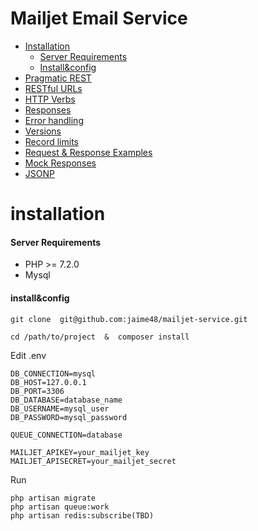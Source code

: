 # Mailjet Email Service
    
* [Installation](#installation)
   * [Server Requirements](#server_requirements)
   * [Install&config](#install_config)
* [Pragmatic REST](#pragmatic-rest)
* [RESTful URLs](#restful-urls)
* [HTTP Verbs](#http-verbs)
* [Responses](#responses)
* [Error handling](#error-handling)
* [Versions](#versions)
* [Record limits](#record-limits)
* [Request & Response Examples](#request--response-examples)
* [Mock Responses](#mock-responses)
* [JSONP](#jsonp)


<a name="installation"><h1>installation</h1></a>

<a name="server_requirements"><h4>Server Requirements </h4></a>

  * PHP >= 7.2.0
  * Mysql
 
 <a name="install_config"><h4>install&config</h4></a> 
   >  
    git clone  git@github.com:jaime48/mailjet-service.git
   >   
    cd /path/to/project  &  composer install

 Edit .env
   >
    DB_CONNECTION=mysql
    DB_HOST=127.0.0.1
    DB_PORT=3306
    DB_DATABASE=database_name
    DB_USERNAME=mysql_user
    DB_PASSWORD=mysql_password

	QUEUE_CONNECTION=database
	 
    MAILJET_APIKEY=your_mailjet_key
    MAILJET_APISECRET=your_mailjet_secret
    
 Run     
   >           
    php artisan migrate
    php artisan queue:work
    php artisan redis:subscribe(TBD)
